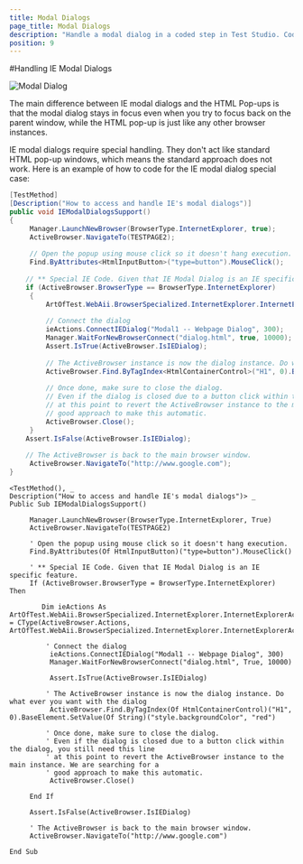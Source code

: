 ```yaml
---
title: Modal Dialogs
page_title: Modal Dialogs
description: "Handle a modal dialog in a coded step in Test Studio. Coded test to handle modal dialogs in Test Studio. Test Studio Testing Framework Download Modal Dialog handling.."
position: 9
---
```

#Handling IE Modal Dialogs

![Modal Dialog][1]

The main difference between IE modal dialogs and the HTML Pop-ups is that the modal dialog stays in focus even when you try to focus back on the parent window, while the HTML pop-up is just like any other browser instances.
 
IE modal dialogs require special handling. They don't act like standard HTML pop-up windows, which means the standard approach does not work. Here is an example of how to code for the IE modal dialog special case:

```C#
[TestMethod]
[Description("How to access and handle IE's modal dialogs")]
public void IEModalDialogsSupport()
{
     Manager.LaunchNewBrowser(BrowserType.InternetExplorer, true);
     ActiveBrowser.NavigateTo(TESTPAGE2);
  
     // Open the popup using mouse click so it doesn't hang execution.
     Find.ByAttributes<HtmlInputButton>("type=button").MouseClick();
  
    // ** Special IE Code. Given that IE Modal Dialog is an IE specific feature.
    if (ActiveBrowser.BrowserType == BrowserType.InternetExplorer)
     {
         ArtOfTest.WebAii.BrowserSpecialized.InternetExplorer.InternetExplorerActions ieActions = (ArtOfTest.WebAii.BrowserSpecialized.InternetExplorer.InternetExplorerActions)ActiveBrowser.Actions;
  
         // Connect the dialog
         ieActions.ConnectIEDialog("Modal1 -- Webpage Dialog", 300);
         Manager.WaitForNewBrowserConnect("dialog.html", true, 10000);
         Assert.IsTrue(ActiveBrowser.IsIEDialog);
  
         // The ActiveBrowser instance is now the dialog instance. Do what ever you want with the dialog
         ActiveBrowser.Find.ByTagIndex<HtmlContainerControl>("H1", 0).BaseElement.SetValue<string>("style.backgroundColor", "red");
  
         // Once done, make sure to close the dialog. 
         // Even if the dialog is closed due to a button click within the dialog, you still need this line
         // at this point to revert the ActiveBrowser instance to the main instance. We are searching for a
         // good approach to make this automatic.
         ActiveBrowser.Close();
     }
    Assert.IsFalse(ActiveBrowser.IsIEDialog);
  
    // The ActiveBrowser is back to the main browser window.
     ActiveBrowser.NavigateTo("http://www.google.com");
}
```
```VB
<TestMethod(), _
Description("How to access and handle IE's modal dialogs")> _
Public Sub IEModalDialogsSupport()
  
     Manager.LaunchNewBrowser(BrowserType.InternetExplorer, True)
     ActiveBrowser.NavigateTo(TESTPAGE2)
  
     ' Open the popup using mouse click so it doesn't hang execution.
     Find.ByAttributes(Of HtmlInputButton)("type=button").MouseClick()
  
     ' ** Special IE Code. Given that IE Modal Dialog is an IE specific feature.
     If (ActiveBrowser.BrowserType = BrowserType.InternetExplorer) Then
  
        Dim ieActions As ArtOfTest.WebAii.BrowserSpecialized.InternetExplorer.InternetExplorerActions = CType(ActiveBrowser.Actions, ArtOfTest.WebAii.BrowserSpecialized.InternetExplorer.InternetExplorerActions)
  
         ' Connect the dialog
          ieActions.ConnectIEDialog("Modal1 -- Webpage Dialog", 300)
          Manager.WaitForNewBrowserConnect("dialog.html", True, 10000)
  
          Assert.IsTrue(ActiveBrowser.IsIEDialog)
  
         ' The ActiveBrowser instance is now the dialog instance. Do what ever you want with the dialog
          ActiveBrowser.Find.ByTagIndex(Of HtmlContainerControl)("H1", 0).BaseElement.SetValue(Of String)("style.backgroundColor", "red")
  
         ' Once done, make sure to close the dialog. 
         ' Even if the dialog is closed due to a button click within the dialog, you still need this line
         ' at this point to revert the ActiveBrowser instance to the main instance. We are searching for a
         ' good approach to make this automatic.
          ActiveBrowser.Close()
  
     End If
  
     Assert.IsFalse(ActiveBrowser.IsIEDialog)
  
     ' The ActiveBrowser is back to the main browser window.
     ActiveBrowser.NavigateTo("http://www.google.com")
  
End Sub
```

[1]: /img/testing-framework/write-tests-in-code/advanced-topics-wtc/html-popups-and-dialogs-wtc/modal-dialogs/fig1.png


